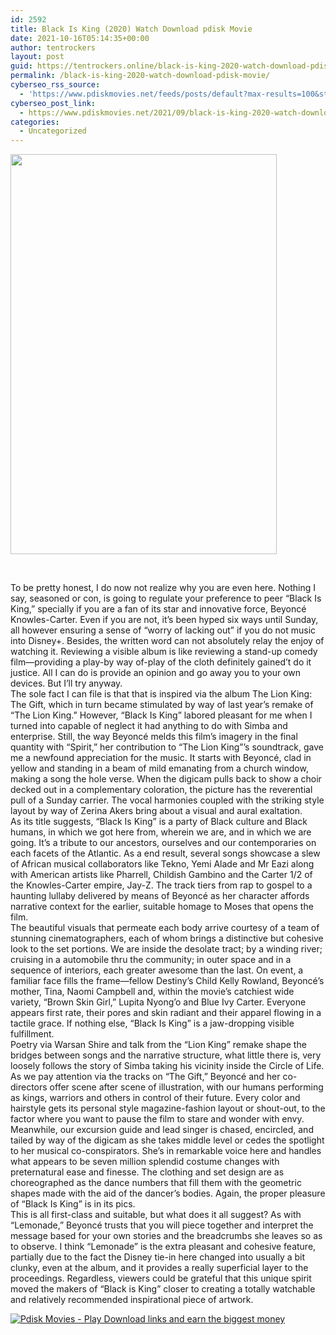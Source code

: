 ```yaml
---
id: 2592
title: Black Is King (2020) Watch Download pdisk Movie
date: 2021-10-16T05:14:35+00:00
author: tentrockers
layout: post
guid: https://tentrockers.online/black-is-king-2020-watch-download-pdisk-movie/
permalink: /black-is-king-2020-watch-download-pdisk-movie/
cyberseo_rss_source:
  - 'https://www.pdiskmovies.net/feeds/posts/default?max-results=100&start-index=401'
cyberseo_post_link:
  - https://www.pdiskmovies.net/2021/09/black-is-king-2020-watch-download-pdisk.html
categories:
  - Uncategorized
---
```

<div class="separator">
  <a href="https://1.bp.blogspot.com/-rf3pH8sRM5A/YUQzruIugCI/AAAAAAAAAKY/yx1kZUgr5fkvDKBarsnvvhmGVVvjX5RugCLcBGAsYHQ/s275/Black%2BIs%2BKing%2B%25282020%2529%2BWatch%2BDownload%2Bpdisk%2BMovie.jpg" imageanchor="1"><img loading="lazy" border="0" data-original-height="275" data-original-width="183" height="640" src="https://1.bp.blogspot.com/-rf3pH8sRM5A/YUQzruIugCI/AAAAAAAAAKY/yx1kZUgr5fkvDKBarsnvvhmGVVvjX5RugCLcBGAsYHQ/w426-h640/Black%2BIs%2BKing%2B%25282020%2529%2BWatch%2BDownload%2Bpdisk%2BMovie.jpg" width="426" /></a>
</div>

<span><br /></span>

<div>
  <div>
    <span>To be pretty honest, I do now not realize why you are even here. Nothing I say, seasoned or con, is going to regulate your preference to peer “Black Is King,” specially if you are a fan of its star and innovative force, Beyoncé Knowles-Carter. Even if you are not, it’s been hyped six ways until Sunday, all however ensuring a sense of “worry of lacking out” if you do not music into Disney+. Besides, the written word can not absolutely relay the enjoy of watching it. Reviewing a visible album is like reviewing a stand-up comedy film—providing a play-by way of-play of the cloth definitely gained’t do it justice. All I can do is provide an opinion and go away you to your own devices. But I’ll try anyway.</span>
  </div>
  
  <div>
    <span>The sole fact I can file is that that is inspired via the album The Lion King: The Gift, which in turn became stimulated by way of last year’s remake of “The Lion King.” However, “Black Is King” labored pleasant for me when I turned into capable of neglect it had anything to do with Simba and enterprise. Still, the way Beyoncé melds this film’s imagery in the final quantity with “Spirit,” her contribution to “The Lion King”’s soundtrack, gave me a newfound appreciation for the music. It starts with Beyoncé, clad in yellow and standing in a beam of mild emanating from a church window, making a song the hole verse. When the digicam pulls back to show a choir decked out in a complementary coloration, the picture has the reverential pull of a Sunday carrier. The vocal harmonies coupled with the striking style layout by way of Zerina Akers bring about a visual and aural exaltation.</span>
  </div>
  
  <div>
    <span>As its title suggests, “Black Is King” is a party of Black culture and Black humans, in which we got here from, wherein we are, and in which we are going. It’s a tribute to our ancestors, ourselves and our contemporaries on each facets of the Atlantic. As a end result, several songs showcase a slew of African musical collaborators like Tekno, Yemi Alade and Mr Eazi along with American artists like Pharrell, Childish Gambino and the Carter 1/2 of the Knowles-Carter empire, Jay-Z. The track tiers from rap to gospel to a haunting lullaby delivered by means of Beyoncé as her character affords narrative context for the earlier, suitable homage to Moses that opens the film.</span>
  </div>
  
  <div>
    <span>The beautiful visuals that permeate each body arrive courtesy of a team of stunning cinematographers, each of whom brings a distinctive but cohesive look to the set portions. We are inside the desolate tract; by a winding river; cruising in a automobile thru the community; in outer space and in a sequence of interiors, each greater awesome than the last. On event, a familiar face fills the frame—fellow Destiny’s Child Kelly Rowland, Beyoncé’s mother, Tina, Naomi Campbell and, within the movie’s catchiest wide variety, “Brown Skin Girl,” Lupita Nyong’o and Blue Ivy Carter. Everyone appears first rate, their pores and skin radiant and their apparel flowing in a tactile grace. If nothing else, “Black Is King” is a jaw-dropping visible fulfillment.</span>
  </div>
  
  <div>
    <span>Poetry via Warsan Shire and talk from the “Lion King” remake shape the bridges between songs and the narrative structure, what little there is, very loosely follows the story of Simba taking his vicinity inside the Circle of Life. As we pay attention via the tracks on “The Gift,” Beyoncé and her co-directors offer scene after scene of illustration, with our humans performing as kings, warriors and others in control of their future. Every color and hairstyle gets its personal style magazine-fashion layout or shout-out, to the factor where you want to pause the film to stare and wonder with envy.</span>
  </div>
  
  <div>
    <span>Meanwhile, our excursion guide and lead singer is chased, encircled, and tailed by way of the digicam as she takes middle level or cedes the spotlight to her musical co-conspirators. She’s in remarkable voice here and handles what appears to be seven million splendid costume changes with preternatural ease and finesse. The clothing and set design are as choreographed as the dance numbers that fill them with the geometric shapes made with the aid of the dancer’s bodies. Again, the proper pleasure of “Black Is King” is in its pics.</span>
  </div>
  
  <div>
    <span>This is all first-class and suitable, but what does it all suggest? As with “Lemonade,” Beyoncé trusts that you will piece together and interpret the message based for your own stories and the breadcrumbs she leaves so as to observe. I think “Lemonade” is the extra pleasant and cohesive feature, partially due to the fact the Disney tie-in here changed into usually a bit clunky, even at the album, and it provides a really superficial layer to the proceedings. Regardless, viewers could be grateful that this unique spirit moved the makers of “Black is King” closer to creating a totally watchable and relatively recommended inspirational piece of artwork.</span>
  </div>
</div>

[![](https://1.bp.blogspot.com/-KJZYdQTn3nw/YS8VdIdXMyI/AAAAAAAAaw4/BR8dsGkpxw0T8C_4G4ALfMA7cP79KN3kwCLcBGAsYHQ/w400-h58/play_download_buttuons-removebg-preview.png "Pdisk Movies - Play Download links and earn the biggest money")](https://pdisklink.com/1/bnYybDRsMDA0eHV1?dn=1)
